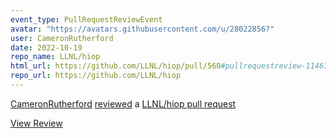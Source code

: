 ```yaml
---
event_type: PullRequestReviewEvent
avatar: "https://avatars.githubusercontent.com/u/28022856?"
user: CameronRutherford
date: 2022-10-19
repo_name: LLNL/hiop
html_url: https://github.com/LLNL/hiop/pull/560#pullrequestreview-1146776840
repo_url: https://github.com/LLNL/hiop
---
```


<a href='https://github.com/CameronRutherford' target='_blank'>CameronRutherford</a> <a href='https://github.com/LLNL/hiop/pull/560#pullrequestreview-1146776840' target='_blank'>reviewed</a> a <a href='https://github.com/LLNL/hiop/pull/560' target='_blank'>LLNL/hiop pull request</a>

<small></small>

<a href='https://github.com/LLNL/hiop/pull/560#pullrequestreview-1146776840' target='_blank'>View Review</a>